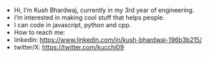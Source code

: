 - Hi, I’m Kush Bhardwaj, currently in my 3rd year of engineering.
- I’m interested in making cool stuff that helps people.
- I can code in javascript, python and cpp.
- How to reach me:
- linkedin: https://www.linkedin.com/in/kush-bhardwaj-196b3b215/
- twitter/X: https://twitter.com/kucchi09
  

<!---
kussshhhh/kussshhhh is a ✨ special ✨ repository because its `README.md` (this file) appears on your GitHub profile.
You can click the Preview link to take a look at your changes.
--->
